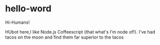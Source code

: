 # hello-word

Hi-Humans!

HUbot here,I like Node.js Coffeescript {that what's I'm node of!}.
I've had tacos on the moon and find them far superior to the tacos

